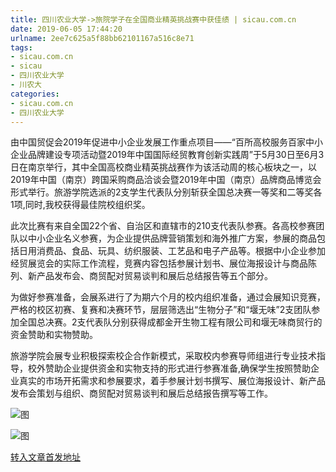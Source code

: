```yaml
---
title: 四川农业大学->旅院学子在全国商业精英挑战赛中获佳绩 | sicau.com.cn
date: 2019-06-05 17:44:20
urlname: 2ee7c625a5f88bb62101167a516c8e71
tags: 
- sicau.com.cn
- sicau
- 四川农业大学
- 川农大
categories:
- sicau.com.cn
- 四川农业大学
---
```



由中国贸促会2019年促进中小企业发展工作重点项目——“百所高校服务百家中小企业品牌建设专项活动暨2019年中国国际经贸教育创新实践周”于5月30日至6月3日在南京举行，其中全国高校商业精英挑战赛作为该活动周的核心板块之一，以2019年中国（南京）跨国采购商品洽谈会暨2019年中国（南京）品牌商品博览会形式举行。旅游学院选派的2支学生代表队分别斩获全国总决赛一等奖和二等奖各1项,同时,我校获得最佳院校组织奖。

此次比赛有来自全国22个省、自治区和直辖市的210支代表队参赛。各高校参赛团队以中小企业名义参赛，为企业提供品牌营销策划和海外推广方案，参展的商品包括日用消费品、食品、玩具、纺织服装、工艺品和电子产品等。根据中小企业参加经贸展览会的实际工作流程，竞赛内容包括参展计划书、展位海报设计与商品陈列、新产品发布会、商贸配对贸易谈判和展后总结报告等五个部分。

为做好参赛准备，会展系进行了为期六个月的校内组织准备，通过会展知识竞赛，严格的校区初赛、复赛和决赛环节，层层筛选出“生物分子”和“堰无味”2支团队参加全国总决赛。2支代表队分别获得成都金开生物工程有限公司和堰无味商贸行的资金赞助和实物赞助。

旅游学院会展专业积极探索校企合作新模式，采取校内参赛导师组进行专业技术指导，校外赞助企业提供资金和实物支持的形式进行参赛准备,确保学生按照赞助企业真实的市场开拓需求和参展要求，着手参展计划书撰写、展位海报设计、新产品发布会策划与组织、商贸配对贸易谈判和展后总结报告撰写等工作。



![图](https://news.sicau.edu.cn/__local/E/68/A5/4A09E4C950B4101DB52A5D28D64_81A9620F_19FA3.jpg)

![图](https://news.sicau.edu.cn/__local/5/28/D3/F66ED1E658E8F0396241E9086BE_48821AA4_1B3AD.jpg)

[转入文章首发地址](https://news.sicau.edu.cn/info/1078/51926.htm)